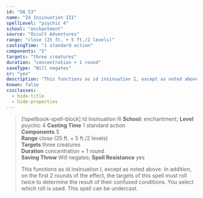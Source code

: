 ```yaml
---
id: "OA_53"
name: "Id Insinuation III"
spellLevel: "psychic 4"
school: "enchantment"
source: "Occult Adventures"
range: "close (25 ft. + 5 ft./2 levels)"
castingTime: "1 standard action"
components: "S"
targets: "three creatures"
duration: "concentration + 1 round"
saveType: "Will negates"
sr: "yes"
description: "This functions as id insinuation I, except as noted above. In addition, on the first 2 rounds of the effect, the targets of this spell must roll twice to determine the result of their confused conditions. You select which roll is used. This spell can be undercast."
known: false
cssclasses:
  - hide-title
  - hide-properties
---
```


> [!spellbook-spell-block] Id Insinuation III
> **School:** enchantment; **Level** psychic 4
> **Casting Time** 1 standard action  
> **Components** S  
> **Range** close (25 ft. + 5 ft./2 levels)  
> **Targets** three creatures  
> **Duration** concentration + 1 round  
> **Saving Throw** Will negates; **Spell Resistance** yes
> 
> This functions as id insinuation I, except as noted above. In addition, on the first 2 rounds of the effect, the targets of this spell must roll twice to determine the result of their confused conditions. You select which roll is used. This spell can be undercast.